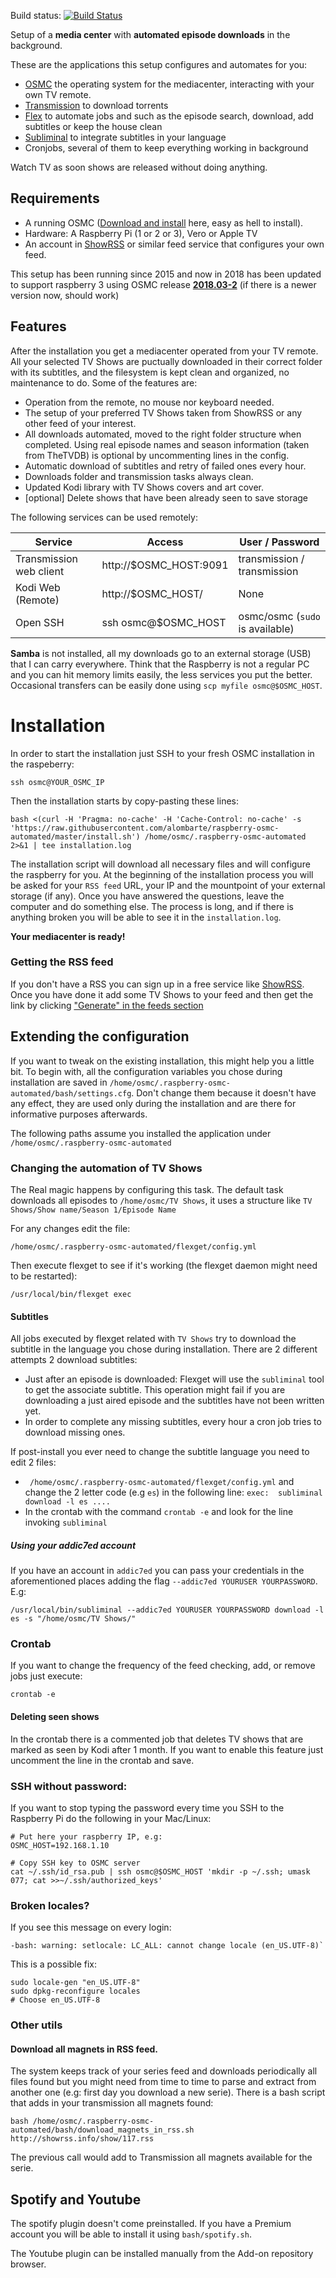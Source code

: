 Build status: [![Build Status](https://travis-ci.org/alombarte/raspberry-osmc-automated.svg?branch=master)](https://travis-ci.org/alombarte/raspberry-osmc-automated)

Setup of a **media center**  with **automated episode downloads** in the background.

These are the applications this setup configures and automates for you:

- [OSMC](https://osmc.tv/) the operating system for the mediacenter, interacting with your own TV remote.
- [Transmission](http://www.transmissionbt.com/) to download torrents
- [Flex](http://flexget.com/) to automate jobs and such as the episode search, download, add subtitles or keep the house clean
- [Subliminal](https://github.com/Diaoul/subliminal) to integrate subtitles in your language
- Cronjobs, several of them to keep everything working in background

Watch TV as soon shows are released without doing anything.


## Requirements
- A running OSMC ([Download and install](https://osmc.tv/download/) here, easy as hell to install).
- Hardware: A Raspberry Pi (1 or 2 or 3), Vero or Apple TV
- An account in [ShowRSS](https://showrss.info/) or similar feed service that configures your own feed.

This setup has been running since 2015 and now in 2018 has been updated to support raspberry 3 using OSMC release [**2018.03-2**](https://osmc.tv/download/images/) (if there is a newer version now, should work)

## Features
After the installation you get a mediacenter operated from your TV remote. All your selected TV Shows are puctually downloaded in their correct folder with its subtitles, and the filesystem is kept clean and organized, no maintenance to do. Some of the features are:

- Operation from the remote, no mouse nor keyboard needed.
- The setup of your preferred TV Shows taken from ShowRSS or any other feed of your interest.
- All downloads automated, moved to the right folder structure when completed.  Using real episode names and season information (taken from TheTVDB) is optional by uncommenting lines in the config.
- Automatic download of subtitles and retry of failed ones every hour.
- Downloads folder and transmission tasks always clean.
- Updated Kodi library with TV Shows covers and art cover.
- [optional] Delete shows that have been already seen to save storage

The following services can be used remotely:

Service  | Access  | User / Password
-------- | ---- | -----------
Transmission web client | http://$OSMC_HOST:9091 | transmission / transmission
Kodi Web (Remote) | http://$OSMC_HOST/ | None
Open SSH | ssh osmc@$OSMC_HOST |  osmc/osmc (`sudo` is available)

**Samba** is not installed, all my downloads go to an external storage (USB) that I can carry everywhere. Think that the Raspberry is not a regular PC and you can hit memory limits easily, the less services you put the better. Occasional transfers can be easily done using `scp myfile osmc@$OSMC_HOST`.


# Installation
In order to start the installation just SSH to your fresh OSMC installation in the raspeberry:

	ssh osmc@YOUR_OSMC_IP

Then the installation starts by copy-pasting these lines:

	bash <(curl -H 'Pragma: no-cache' -H 'Cache-Control: no-cache' -s 'https://raw.githubusercontent.com/alombarte/raspberry-osmc-automated/master/install.sh') /home/osmc/.raspberry-osmc-automated  2>&1 | tee installation.log

The installation script will download all necessary files and will configure the raspberry for you. At the beginning of the installation process you will be asked for your `RSS feed` URL, your IP and the mountpoint of your external storage (if any). Once you have answered the questions, leave the computer and do something else. The process is long, and if there is anything broken you will be able to see it in the `installation.log`.

**Your mediacenter is ready!**

### Getting the RSS feed
If you don't have a RSS you can sign up in a free service like [ShowRSS](http://showrss.info). Once you have done it add some TV Shows to your feed and then get the link by clicking ["Generate" in the feeds section](https://showrss.info/?cs=feeds)


## Extending the configuration
If you want to tweak on the existing installation, this might help you a little bit. To begin with, all the configuration variables you chose during installation are saved in `/home/osmc/.raspberry-osmc-automated/bash/settings.cfg`. Don't change them because it doesn't have any effect, they are used only during the installation and are there for informative purposes afterwards.

The following paths assume you installed the application under `/home/osmc/.raspberry-osmc-automated`

### Changing the automation of TV Shows
The Real magic happens by configuring this task. The default task downloads all episodes to `/home/osmc/TV Shows`, it uses a structure like `TV Shows/Show name/Season 1/Episode Name`

For any changes edit the file:

	/home/osmc/.raspberry-osmc-automated/flexget/config.yml

Then execute flexget to see if it's working (the flexget daemon might need to be restarted):

	/usr/local/bin/flexget exec

#### Subtitles
All jobs executed by flexget related with `TV Shows` try to download the subtitle in the language you chose during installation. There are 2 different attempts 2 download subtitles:

- Just after an episode is downloaded: Flexget will use the `subliminal` tool to get the associate subtitle. This operation might fail if you are downloading a just aired episode and the subtitles have not been written yet.
- In order to complete any missing subtitles, every hour a cron job tries to download missing ones.

If post-install you ever need to change the subtitle language you need to edit 2 files:

- `	/home/osmc/.raspberry-osmc-automated/flexget/config.yml` and change the 2 letter code (e.g `es`) in the following line: `exec:  subliminal download -l es ....`
- In the crontab with the command `crontab -e` and look for the line invoking `subliminal`

##### Using your addic7ed account
If you have an account in `addic7ed` you can pass your credentials in the aforementioned places adding the flag `--addic7ed YOURUSER YOURPASSWORD`. E.g:

	/usr/local/bin/subliminal --addic7ed YOURUSER YOURPASSWORD download -l es -s "/home/osmc/TV Shows/"

### Crontab
If you want to change the frequency of the feed checking, add, or remove jobs just execute:

	crontab -e

#### Deleting seen shows
In the crontab there is a commented job that deletes TV shows that are marked as seen by Kodi after 1 month. If you want to enable this feature just uncomment the line in the crontab and save.

### SSH without password:
If you want to stop typing the password every time you SSH to the Raspberry Pi do the following in your Mac/Linux:

	# Put here your raspberry IP, e.g:
	OSMC_HOST=192.168.1.10

	# Copy SSH key to OSMC server
	cat ~/.ssh/id_rsa.pub | ssh osmc@$OSMC_HOST 'mkdir -p ~/.ssh; umask 077; cat >>~/.ssh/authorized_keys'


### Broken locales?
If you see this message on every login:

	-bash: warning: setlocale: LC_ALL: cannot change locale (en_US.UTF-8)`

This is a possible fix:

    sudo locale-gen "en_US.UTF-8"
    sudo dpkg-reconfigure locales
    # Choose en_US.UTF-8

### Other utils
#### Download all magnets in RSS feed.
The system keeps track of your series feed and downloads periodically all files found but you might need from time to time to parse and extract from another one (e.g: first day you download a new serie).
There is a bash script that adds in your transmission all magnets found:

	bash /home/osmc/.raspberry-osmc-automated/bash/download_magnets_in_rss.sh http://showrss.info/show/117.rss

The previous call would add to Transmission all magnets available for the serie.

## Spotify and Youtube
The spotify plugin doesn't come preinstalled. If you have a Premium account you will be able to install it using `bash/spotify.sh`.

The Youtube plugin can be installed manually from the Add-on repository browser.
